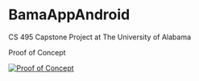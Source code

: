 # BamaAppAndroid
CS 495 Capstone Project at The University of Alabama

Proof of Concept

[![Proof of Concept](http://img.youtube.com/vi/DnNfLOJirgY/0.jpg)](http://www.youtube.com/watch?v=DnNfLOJirgY "Alabama Redesign App Proof of Concept")
